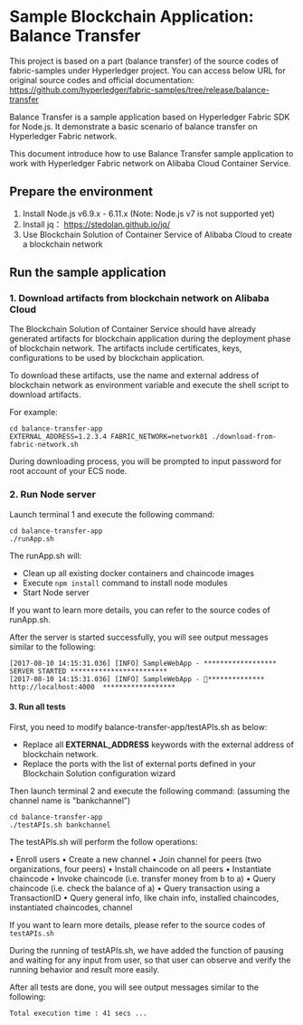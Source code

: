 # Sample Blockchain Application: Balance Transfer

This project is based on a part (balance transfer) of the source codes of fabric-samples under Hyperledger project. You can access below URL for original source codes and official documentation:
https://github.com/hyperledger/fabric-samples/tree/release/balance-transfer

Balance Transfer is a sample application based on Hyperledger Fabric SDK for Node.js. It demonstrate a basic scenario of balance transfer on Hyperledger Fabric network.

This document introduce how to use Balance Transfer sample application to work with Hyperledger Fabric network on Alibaba Cloud Container Service.


## Prepare the environment

1. Install Node.js v6.9.x - 6.11.x (Note: Node.js v7 is not supported yet)
2. Install jq： https://stedolan.github.io/jq/
3. Use Blockchain Solution of Container Service of Alibaba Cloud to create a blockchain network



## Run the sample application

### 1. Download artifacts from blockchain network on Alibaba Cloud

The Blockchain Solution of Container Service should have already generated artifacts for blockchain application during the deployment phase of blockchain network. The artifacts include certificates, keys, configurations to be used by blockchain application. 

To download these artifacts, use the name and external address of blockchain network as environment variable and execute the shell script to download artifacts.

For example:

```
cd balance-transfer-app
EXTERNAL_ADDRESS=1.2.3.4 FABRIC_NETWORK=network01 ./download-from-fabric-network.sh
```

During downloading process, you will be prompted to input password for root account of your ECS node.

### 2. Run Node server

Launch terminal 1 and execute the following command:

```
cd balance-transfer-app
./runApp.sh
```

The runApp.sh will:

- Clean up all existing docker containers and chaincode images
- Execute `npm install` command to install node modules
- Start Node server

If you want to learn more details, you can refer to the source codes of runApp.sh.

After the server is started successfully, you will see output messages similar to the following:

```
[2017-08-10 14:15:31.036] [INFO] SampleWebApp - ****************** SERVER STARTED ************************
[2017-08-10 14:15:31.036] [INFO] SampleWebApp - **************  http://localhost:4000  ******************
```



#### 3. Run all tests

First, you need to modify balance-transfer-app/testAPIs.sh as below:

* Replace all **EXTERNAL_ADDRESS** keywords with the external address of blockchain network.
* Replace the ports with the list of external ports defined in your Blockchain Solution configuration wizard


Then launch terminal 2 and execute the following command: (assuming the channel name is "bankchannel")

```
cd balance-transfer-app
./testAPIs.sh bankchannel
```

The testAPIs.sh will perform the follow operations:

• Enroll users
• Create a new channel 
• Join channel for peers (two organizations, four peers)
• Install chaincode on all peers
• Instantiate chaincode
• Invoke chaincode (i.e. transfer money from b to a)
• Query chaincode (i.e. check the balance of a)
• Query transaction using a TransactionID
• Query general info, like chain info, installed chaincodes, instantiated chaincodes, channel

If you want to learn more details, please refer to the source codes of `testAPIs.sh`

During the running of testAPIs.sh, we have added the function of pausing and waiting for any input from user, so that user can observe and verify the running behavior and result more easily. 

After all tests are done, you will see output messages similar to the following:

```
Total execution time : 41 secs ...
```




